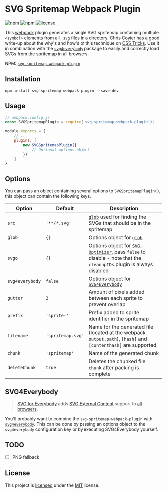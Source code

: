 # SVG Spritemap Webpack Plugin
[![npm](https://img.shields.io/npm/v/svg-spritemap-webpack-plugin.svg?style=flat-square)](https://www.npmjs.com/package/svg-spritemap-webpack-plugin)
[![npm](https://img.shields.io/npm/dm/svg-spritemap-webpack-plugin.svg?style=flat-square)](https://www.npmjs.com/package/svg-spritemap-webpack-plugin)
[![license](https://img.shields.io/github/license/cascornelissen/svg-spritemap-webpack-plugin.svg?style=flat-square)](LICENSE.md)

This [webpack](https://webpack.github.io/) plugin generates a single SVG spritemap containing multiple `<symbol>` elements from all `.svg` files in a directory. Chris Coyier has a good write-up about the why's and how's of this technique on [CSS Tricks](https://css-tricks.com/svg-symbol-good-choice-icons/). Use it in combination with the [`svg4everybody`](https://github.com/jonathantneal/svg4everybody) package to easily and correctly load SVGs from the spritemap in all browsers.

NPM: [`svg-spritemap-webpack-plugin`](https://npmjs.com/package/svg-spritemap-webpack-plugin)

## Installation
```shell
npm install svg-spritemap-webpack-plugin --save-dev
```

## Usage
```js
// webpack.config.js
const SVGSpritemapPlugin = require('svg-spritemap-webpack-plugin');

module.exports = {
    // ...
    plugins: [
        new SVGSpritemapPlugin({
            // Optional options object
        })
    ]
}
```

## Options
You can pass an object containing several options to `SVGSpritemapPlugin()`, this object can contain the following keys.

| Option          | Default           | Description                                                                                                                                         |
| --------------- | ----------------- | --------------------------------------------------------------------------------------------------------------------------------------------------- |
| `src`           | `'**/*.svg'`      | [`glob`](http://npmjs.com/package/glob) used for finding the SVGs that should be in the spritemap                                                   |
| `glob`          | `{}`              | Options object for [`glob`](http://npmjs.com/package/glob#options)                                                                                  |
| `svgo`          | `{}`              | Options object for [`SVG Optimizer`](http://npmjs.com/package/svgo), pass `false` to disable - note that the `cleanupIDs` plugin is always disabled |
| `svg4everybody` | `false`           | Options object for [`SVG4Everybody`](https://www.npmjs.com/package/svg4everybody#usage)                                                             |
| `gutter`        | `2`               | Amount of pixels added between each sprite to prevent overlap                                                                                       |
| `prefix`        | `'sprite-'`       | Prefix added to sprite identifier in the spritemap                                                                                                  |
| `filename`      | `'spritemap.svg'` | Name for the generated file (located at the webpack `output.path`), `[hash]` and `[contenthash]` are supported                                      |
| `chunk`         | `'spritemap'`     | Name of the generated chunk                                                                                                                         |
| `deleteChunk`   | `true`            | Deletes the chunked file `chunk` after packing is complete                                                                                          |


## SVG4Everybody
> [SVG for Everybody](https://github.com/jonathantneal/svg4everybody) adds [SVG External Content](http://css-tricks.com/svg-sprites-use-better-icon-fonts/##Browser+Support) support to [all browsers](http://caniuse.com/svg).

You'll probably want to combine the `svg-spritemap-webpack-plugin` with [`svg4everybody`](https://github.com/jonathantneal/svg4everybody). This can be done by passing an options object to the `svg4everybody` configuration key or by executing SVG4Everybody yourself.

## TODO
- [ ] PNG fallback

## License
This project is [licensed](LICENSE.md) under the [MIT](https://opensource.org/licenses/MIT) license.
